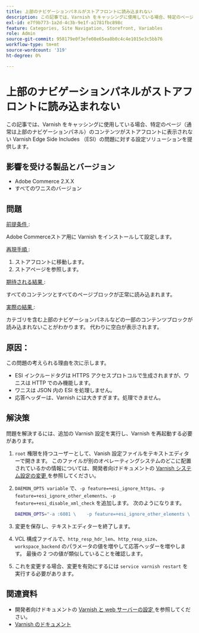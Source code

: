 ```yaml
---
title: 上部のナビゲーションパネルがストアフロントに読み込まれない
description: この記事では、Varnish をキャッシングに使用している場合、特定のページ（通常は上部のナビゲーションパネル）のコンテンツがストアフロントに表示されない Varnish Edge Side Includes （ESI）の問題に対する設定ソリューションを提供します。
exl-id: e7f9b773-1a2d-4c3b-9e1f-a1781fbc898c
feature: Categories, Site Navigation, Storefront, Variables
role: Admin
source-git-commit: 958179e0f3efe08e65ea8b0c4c4e1015e3c5bb76
workflow-type: tm+mt
source-wordcount: '319'
ht-degree: 0%

---
```


# 上部のナビゲーションパネルがストアフロントに読み込まれない

この記事では、Varnish をキャッシングに使用している場合、特定のページ（通常は上部のナビゲーションパネル）のコンテンツがストアフロントに表示されない Varnish Edge Side Includes （ESI）の問題に対する設定ソリューションを提供します。

## 影響を受ける製品とバージョン

* Adobe Commerce 2.X.X
* すべてのワニスのバージョン

## 問題

<u> 前提条件 </u>:

Adobe Commerceストア用に Varnish をインストールして設定します。

<u> 再現手順 </u>:

1. ストアフロントに移動します。
1. ストアページを参照します。

<u> 期待される結果 </u>:

すべてのコンテンツとすべてのページブロックが正常に読み込まれます。

<u> 実際の結果 </u>:

カテゴリを含む上部のナビゲーションパネルなどの一部のコンテンツブロックが読み込まれないことがわかります。 代わりに空白が表示されます。

## 原因：

この問題の考えられる理由を次に示します。

* ESI インクルードタグは HTTPS アクセスプロトコルで生成されますが、ワニスは HTTP でのみ機能します。
* ワニスは JSON 内の ESI を処理しません。
* 応答ヘッダーは、Varnish には大きすぎます。処理できません。

## 解決策

問題を解決するには、追加の Varnish 設定を実行し、Varnish を再起動する必要があります。

1. `root` 権限を持つユーザーとして、Vanish 設定ファイルをテキストエディターで開きます。 このファイルが別のオペレーティングシステムのどこに配置されているかの情報については、開発者向けドキュメントの [Varnish システム設定の変更 ](https://devdocs.magento.com/guides/v2.3/config-guide/varnish/config-varnish-configure.html#config-varnish-config-sysvcl) を参照してください。
1. `DAEMON_OPTS variable` で、`-p feature=+esi_ignore_https`、`-p  feature=+esi_ignore_other_elements`、`-p  feature=+esi_disable_xml_check` を追加します。 次のようになります。

   ```bash
   DAEMON_OPTS="-a :6081 \    -p feature=+esi_ignore_other_elements \    -p feature=+esi_disable_xml_check \    -p feature=+esi_ignore_https \    -T localhost:6082 \    -f /etc/varnish/default.vcl \    -S /etc/varnish/secret \    -s malloc,256m"
   ```

1. 変更を保存し、テキストエディターを終了します。
1. VCL 構成ファイルで、`http_resp_hdr_len`、`http_resp_size`、`workspace_backend` のパラメータの値を増やして応答ヘッダーを増やします。 最後の 2 つの値が類似していることを確認します。
1. これを変更する場合、変更を有効にするには `service varnish restart` を実行する必要があります。

## 関連資料

* 開発者向けドキュメントの [Varnish と web サーバーの設定 ](https://devdocs.magento.com/guides/v2.3/config-guide/varnish/config-varnish-configure.html#config-varnish-config-sysvcl) を参照してください。
* [Varnish のドキュメント ](https://varnish-cache.org/docs/5.1/reference/index.html)
